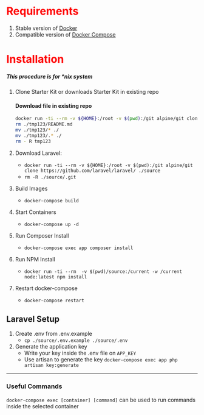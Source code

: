 
#  <font color='red'>Requirements</font>
1. Stable version of [Docker](https://docs.docker.com/install/linux/docker-ce/ubuntu/#install-docker-ce-1)
2. Compatible version of [Docker Compose](https://docs.docker.com/compose/install/#install-compose)


#  <font color='red'>Installation</font>
##### This procedure is for *nix system

1. Clone Starter Kit or downloads Starter Kit in existing repo
    #### Download file in existing repo
    ```bash
    docker run -ti --rm -v ${HOME}:/root -v $(pwd):/git alpine/git clone https://github.com/alessandromr/docker-laravel-starter-kit/ ./tmp123
    rm ./tmp123/README.md
    mv ./tmp123/* ./
    mv ./tmp123/.* ./
    rm - R tmp123
    ```

2. Download Laravel:
    - `docker run -ti --rm -v ${HOME}:/root -v $(pwd):/git alpine/git clone https://github.com/laravel/laravel/ ./source`
    - `rm -R ./source/.git`

3. Build Images
    - `docker-compose build`

4. Start Containers
    - `docker-compose up -d`

5. Run Composer Install
    - `docker-compose exec app composer install`
    
6. Run NPM Install
    - `docker run -ti --rm  -v $(pwd)/source:/current -w /current node:latest npm install`

7. Restart docker-compose
    - `docker-compose restart`

## Laravel Setup

1. Create .env from .env.example
    - `cp ./source/.env.example ./source/.env`
2. Generate the application key
    - Write your key inside the .env file on `APP_KEY`
    - Use artisan to generate the key
        `docker-compose exec app php artisan key:generate`




-----------

### Useful Commands
`docker-compose exec [container] [command]` can be used to run commands inside the selected container